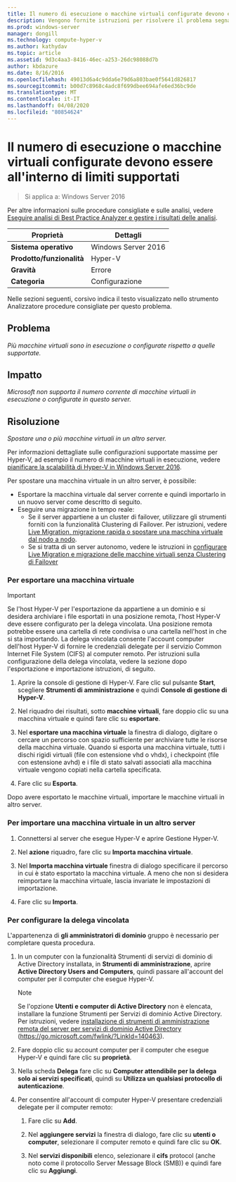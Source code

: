 ```yaml
---
title: Il numero di esecuzione o macchine virtuali configurate devono essere all'interno di limiti supportati
description: Vengono fornite istruzioni per risolvere il problema segnalato da questa regola di Best Practices Analyzer.
ms.prod: windows-server
manager: dongill
ms.technology: compute-hyper-v
ms.author: kathydav
ms.topic: article
ms.assetid: 9d3c4aa3-8416-46ec-a253-26dc98088d7b
author: kbdazure
ms.date: 8/16/2016
ms.openlocfilehash: 49013d6a4c9dda6e79d6a803bae0f5641d826817
ms.sourcegitcommit: b00d7c8968c4adc8f699dbee694afe6ed36bc9de
ms.translationtype: MT
ms.contentlocale: it-IT
ms.lasthandoff: 04/08/2020
ms.locfileid: "80854624"
---
```

# <a name="the-number-of-running-or-configured-virtual-machines-must-be-within-supported-limits"></a>Il numero di esecuzione o macchine virtuali configurate devono essere all'interno di limiti supportati

>Si applica a: Windows Server 2016

Per altre informazioni sulle procedure consigliate e sulle analisi, vedere [Eseguire analisi di Best Practice Analyzer e gestire i risultati delle analisi](https://go.microsoft.com/fwlink/p/?LinkID=223177).  
  
|Proprietà|Dettagli|  
|-|-|  
|**Sistema operativo**|Windows Server 2016|  
|**Prodotto/funzionalità**|Hyper-V|  
|**Gravità**|Errore  
|**Categoria**|Configurazione|  
  
Nelle sezioni seguenti, corsivo indica il testo visualizzato nello strumento Analizzatore procedure consigliate per questo problema.  
  
## <a name="issue"></a>Problema  
*Più macchine virtuali sono in esecuzione o configurate rispetto a quelle supportate.*  
  
## <a name="impact"></a>Impatto  
*Microsoft non supporta il numero corrente di macchine virtuali in esecuzione o configurate in questo server.*  
  
## <a name="resolution"></a>Risoluzione  
*Spostare una o più macchine virtuali in un altro server.*  
  
Per informazioni dettagliate sulle configurazioni supportate massime per Hyper-V, ad esempio il numero di macchine virtuali in esecuzione, vedere [pianificare la scalabilità di Hyper-V in Windows Server 2016](../plan/Plan-for-Hyper-V-scalability-in-Windows-Server-2016.md).  
  
Per spostare una macchina virtuale in un altro server, è possibile:  
  
- Esportare la macchina virtuale dal server corrente e quindi importarlo in un nuovo server come descritto di seguito.   
- Eseguire una migrazione in tempo reale:   
    - Se il server appartiene a un cluster di failover, utilizzare gli strumenti forniti con la funzionalità Clustering di Failover. Per istruzioni, vedere [Live Migration, migrazione rapida o spostare una macchina virtuale dal nodo a nodo](https://go.microsoft.com/fwlink/?LinkID=181519).  
    - Se si tratta di un server autonomo, vedere le istruzioni in [configurare Live Migration e migrazione delle macchine virtuali senza Clustering di Failover](https://technet.microsoft.com//library/jj134199(v=ws.11).aspx)  
  
### <a name="to-export-a-virtual-machine"></a>Per esportare una macchina virtuale  
  
   > [!IMPORTANT]  
   > Se l'host Hyper-V per l'esportazione da appartiene a un dominio e si desidera archiviare i file esportati in una posizione remota, l'host Hyper-V deve essere configurato per la delega vincolata. Una posizione remota potrebbe essere una cartella di rete condivisa o una cartella nell'host in che si sta importando. La delega vincolata consente l'account computer dell'host Hyper-V di fornire le credenziali delegate per il servizio Common Internet File System (CIFS) al computer remoto. Per istruzioni sulla configurazione della delega vincolata, vedere la sezione dopo l'esportazione e importazione istruzioni, di seguito.  
  
1.  Aprire la console di gestione di Hyper-V. Fare clic sul pulsante **Start**, scegliere **Strumenti di amministrazione** e quindi **Console di gestione di Hyper-V**.  
  
2.  Nel riquadro dei risultati, sotto **macchine virtuali**, fare doppio clic su una macchina virtuale e quindi fare clic su **esportare**.  
  
3.  Nel **esportare una macchina virtuale** la finestra di dialogo, digitare o cercare un percorso con spazio sufficiente per archiviare tutte le risorse della macchina virtuale. Quando si esporta una macchina virtuale, tutti i dischi rigidi virtuali (file con estensione vhd o vhdx), i checkpoint (file con estensione avhd) e i file di stato salvati associati alla macchina virtuale vengono copiati nella cartella specificata.  
  
4.  Fare clic su **Esporta**.  
  
Dopo avere esportato le macchine virtuali, importare le macchine virtuali in altro server.  
  
### <a name="to-import-a-virtual-machine-to-another-server"></a>Per importare una macchina virtuale in un altro server  
  
1.  Connettersi al server che esegue Hyper-V e aprire Gestione Hyper-V.  
  
2.  Nel **azione** riquadro, fare clic su **Importa macchina virtuale**.  
  
3.  Nel **Importa macchina virtuale** finestra di dialogo specificare il percorso in cui è stato esportato la macchina virtuale. A meno che non si desidera reimportare la macchina virtuale, lascia invariate le impostazioni di importazione.  
  
4.  Fare clic su **Importa**.  
  
### <a name="to-configure-constrained-delegation"></a>Per configurare la delega vincolata  
  
L'appartenenza di **gli amministratori di dominio** gruppo è necessario per completare questa procedura.  
  
1.  In un computer con la funzionalità Strumenti di servizi di dominio di Active Directory installata, in **Strumenti di amministrazione**, aprire **Active Directory Users and Computers**, quindi passare all'account del computer per il computer che esegue Hyper-V.  
  
    > [!NOTE]  
    > Se l'opzione **Utenti e computer di Active Directory** non è elencata, installare la funzione Strumenti per Servizi di dominio Active Directory. Per istruzioni, vedere [installazione di strumenti di amministrazione remota del server per servizi di dominio Active Directory](https://go.microsoft.com/fwlink/?LinkId=140463) (https://go.microsoft.com/fwlink/?LinkId=140463).  
  
2.  Fare doppio clic su account computer per il computer che esegue Hyper-V e quindi fare clic su **proprietà**.  
  
3.  Nella scheda **Delega** fare clic su **Computer attendibile per la delega solo ai servizi specificati**, quindi su **Utilizza un qualsiasi protocollo di autenticazione**.  
  
4.  Per consentire all'account di computer Hyper-V presentare credenziali delegate per il computer remoto:  
  
    1.  Fare clic su **Add**.  
  
    2.  Nel **aggiungere servizi** la finestra di dialogo, fare clic su **utenti o computer**, selezionare il computer remoto e quindi fare clic su **OK**.  
  
    3.  Nel **servizi disponibili** elenco, selezionare il **cifs** protocol (anche noto come il protocollo Server Message Block (SMB)) e quindi fare clic su **Aggiungi**.  
  
  
  



